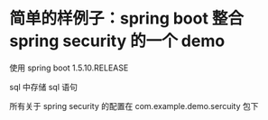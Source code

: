 # 简单的样例子：spring boot 整合 spring security 的一个 demo

使用 spring boot 1.5.10.RELEASE

sql 中存储 sql 语句

所有关于 spring security 的配置在 com.example.demo.sercuity 包下